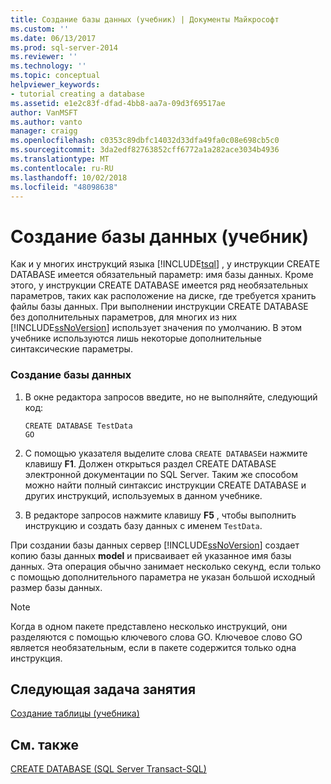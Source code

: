 ```yaml
---
title: Создание базы данных (учебник) | Документы Майкрософт
ms.custom: ''
ms.date: 06/13/2017
ms.prod: sql-server-2014
ms.reviewer: ''
ms.technology: ''
ms.topic: conceptual
helpviewer_keywords:
- tutorial creating a database
ms.assetid: e1e2c83f-dfad-4bb8-aa7a-09d3f69517ae
author: VanMSFT
ms.author: vanto
manager: craigg
ms.openlocfilehash: c0353c89dbfc14032d33dfa49fa0c08e698cb5c0
ms.sourcegitcommit: 3da2edf82763852cff6772a1a282ace3034b4936
ms.translationtype: MT
ms.contentlocale: ru-RU
ms.lasthandoff: 10/02/2018
ms.locfileid: "48098638"
---
```

# <a name="creating-a-database-tutorial"></a>Создание базы данных (учебник)
  Как и у многих инструкций языка [!INCLUDE[tsql](../includes/tsql-md.md)] , у инструкции CREATE DATABASE имеется обязательный параметр: имя базы данных. Кроме этого, у инструкции CREATE DATABASE имеется ряд необязательных параметров, таких как расположение на диске, где требуется хранить файлы базы данных. При выполнении инструкции CREATE DATABASE без дополнительных параметров, для многих из них [!INCLUDE[ssNoVersion](../includes/ssnoversion-md.md)] использует значения по умолчанию. В этом учебнике используются лишь некоторые дополнительные синтаксические параметры.  
  
### <a name="to-create-a-database"></a>Создание базы данных  
  
1.  В окне редактора запросов введите, но не выполняйте, следующий код:  
  
    ```  
    CREATE DATABASE TestData  
    GO  
    ```  
  
2.  С помощью указателя выделите слова `CREATE DATABASE`и нажмите клавишу **F1**. Должен открыться раздел CREATE DATABASE электронной документации по SQL Server. Таким же способом можно найти полный синтаксис инструкции CREATE DATABASE и других инструкций, используемых в данном учебнике.  
  
3.  В редакторе запросов нажмите клавишу **F5** , чтобы выполнить инструкцию и создать базу данных с именем `TestData`.  
  
 При создании базы данных сервер [!INCLUDE[ssNoVersion](../includes/ssnoversion-md.md)] создает копию базы данных **model** и присваивает ей указанное имя базы данных. Эта операция обычно занимает несколько секунд, если только с помощью дополнительного параметра не указан большой исходный размер базы данных.  
  
> [!NOTE]  
>  Когда в одном пакете представлено несколько инструкций, они разделяются с помощью ключевого слова GO. Ключевое слово GO является необязательным, если в пакете содержится только одна инструкция.  
  
## <a name="next-task-in-lesson"></a>Следующая задача занятия  
 [Создание таблицы &#40;учебника&#41;](lesson-1-2-creating-a-table.md)  
  
## <a name="see-also"></a>См. также  
 [CREATE DATABASE (SQL Server Transact-SQL)](/sql/t-sql/statements/create-database-sql-server-transact-sql)  
  
  
